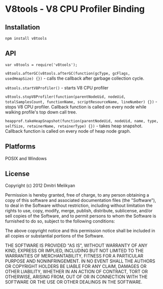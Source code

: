 V8tools - V8 CPU Profiler Binding
===


## Installation

    npm install v8tools


## API

`var v8tools = require('v8tools');`

`v8tools.afterGC(v8tools.afterGC(function(gcType, gcFlags, usedHeapSize) {})` - calls the callback after garbage collection cycle.

`v8tools.startV8Profiler()` - starts V8 CPU profiler

`v8tools.stopV8Profiler(function(parentNodeUid, nodeUid, totalSamplesCount, functionName, scriptResourceName, lineNumber) {})` - stops V8 CPU profiler. Callback function is called on every node while walking profile's top down call tree.

`heapprof.takeHeapSnapshot(function(parentNodeUid, nodeUid, name, type, selfSize, retainerName, retainerType) {})` - takes heap snapshot. Callback function is called on every node of heap node graph.



## Platforms

POSIX and Windows


## License

Copyright (c) 2012 Dmitri Melikyan

Permission is hereby granted, free of charge, to any person obtaining a copy of this software and associated documentation files (the "Software"), to deal in the Software without restriction, including without limitation the rights to use, copy, modify, merge, publish, distribute, sublicense, and/or sell copies of the Software, and to permit persons to whom the Software is furnished to do so, subject to the following conditions:

The above copyright notice and this permission notice shall be included in all copies or substantial portions of the Software.

THE SOFTWARE IS PROVIDED "AS IS", WITHOUT WARRANTY OF ANY KIND, EXPRESS OR IMPLIED, INCLUDING BUT NOT LIMITED TO THE WARRANTIES OF MERCHANTABILITY, FITNESS FOR A PARTICULAR PURPOSE AND NONINFRINGEMENT. IN NO EVENT SHALL THE AUTHORS OR COPYRIGHT HOLDERS BE LIABLE FOR ANY CLAIM, DAMAGES OR OTHER LIABILITY, WHETHER IN AN ACTION OF CONTRACT, TORT OR OTHERWISE, ARISING FROM, OUT OF OR IN CONNECTION WITH THE SOFTWARE OR THE USE OR OTHER DEALINGS IN THE SOFTWARE.
